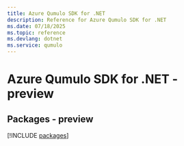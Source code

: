 ```yaml
---
title: Azure Qumulo SDK for .NET
description: Reference for Azure Qumulo SDK for .NET
ms.date: 07/18/2025
ms.topic: reference
ms.devlang: dotnet
ms.service: qumulo
---
```

# Azure Qumulo SDK for .NET - preview
## Packages - preview
[!INCLUDE [packages](qumulo-index.md)]